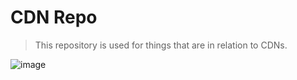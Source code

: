 **CDN Repo**
============

> This repository is used for things that are in relation to CDNs.<br/>

![image](https://github.com/user-attachments/assets/8b2a02dc-6457-4358-a37f-12137e035c1d)
